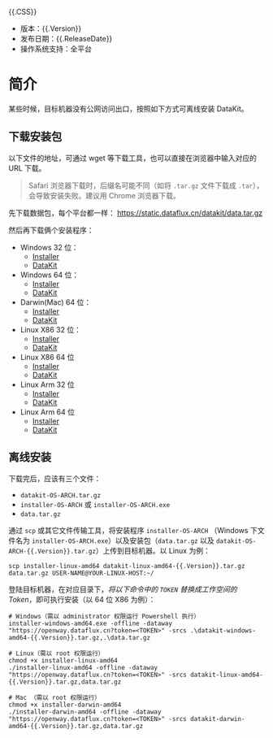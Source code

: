 {{.CSS}}

- 版本：{{.Version}}
- 发布日期：{{.ReleaseDate}}
- 操作系统支持：全平台

# 简介

某些时候，目标机器没有公网访问出口，按照如下方式可离线安装 DataKit。

## 下载安装包

以下文件的地址，可通过 wget 等下载工具，也可以直接在浏览器中输入对应的 URL 下载。

> Safari 浏览器下载时，后缀名可能不同（如将 `.tar.gz` 文件下载成 `.tar`），会导致安装失败。建议用 Chrome 浏览器下载。

先下载数据包，每个平台都一样： https://static.dataflux.cn/datakit/data.tar.gz

然后再下载俩个安装程序：

- Windows 32 位：
	- [Installer](https://static.dataflux.cn/datakit/installer-windows-386.exe)
	- [DataKit](https://static.dataflux.cn/datakit/datakit-windows-386-{{.Version}}.tar.gz)
- Windows 64 位：
	- [Installer](https://static.dataflux.cn/datakit/installer-windows-amd64.exe)
	- [DataKit](https://static.dataflux.cn/datakit/datakit-windows-amd64-{{.Version}}.tar.gz) 
- Darwin(Mac) 64 位：
	- [Installer](https://static.dataflux.cn/datakit/installer-darwin-amd64)
	- [DataKit](https://static.dataflux.cn/datakit/datakit-darwin-amd64-{{.Version}}.tar.gz)
- Linux X86 32 位：
	- [Installer](https://static.dataflux.cn/datakit/installer-linux-386)
	- [DataKit](https://static.dataflux.cn/datakit/datakit-linux-386-{{.Version}}.tar.gz) 
- Linux X86 64 位
	- [Installer](https://static.dataflux.cn/datakit/installer-linux-amd64)
	- [DataKit](https://static.dataflux.cn/datakit/datakit-linux-amd64-{{.Version}}.tar.gz)
- Linux Arm 32 位
	- [Installer](https://static.dataflux.cn/datakit/installer-linux-arm)
	- [DataKit](https://static.dataflux.cn/datakit/datakit-linux-arm-{{.Version}}.tar.gz)
- Linux Arm 64 位
	- [Installer](https://static.dataflux.cn/datakit/installer-linux-arm64)
	- [DataKit](https://static.dataflux.cn/datakit/datakit-linux-arm64-{{.Version}}.tar.gz)

## 离线安装

下载完后，应该有三个文件：

- `datakit-OS-ARCH.tar.gz`
- `installer-OS-ARCH` 或 `installer-OS-ARCH.exe`
- `data.tar.gz`

通过 `scp` 或其它文件传输工具，将安装程序 `installer-OS-ARCH` （Windows 下文件名为 `installer-OS-ARCH.exe`）以及安装包（`data.tar.gz` 以及 `datakit-OS-ARCH-{{.Version}}.tar.gz`）上传到目标机器。以 Linux 为例：

```shell
scp installer-linux-amd64 datakit-linux-amd64-{{.Version}}.tar.gz data.tar.gz USER-NAME@YOUR-LINUX-HOST:~/
```

登陆目标机器，在对应目录下，*将以下命令中的 `TOKEN` 替换成工作空间的 Token*，即可执行安装（以 64 位 X86 为例）：

```shell
# Windows（需以 administrator 权限运行 Powershell 执行）
installer-windows-amd64.exe -offline -dataway "https://openway.dataflux.cn?token=<TOKEN>" -srcs .\datakit-windows-amd64-{{.Version}}.tar.gz,.\data.tar.gz

# Linux（需以 root 权限运行）
chmod +x installer-linux-amd64
./installer-linux-amd64 -offline -dataway "https://openway.dataflux.cn?token=<TOKEN>" -srcs datakit-linux-amd64-{{.Version}}.tar.gz,data.tar.gz

# Mac （需以 root 权限运行）
chmod +x installer-darwin-amd64
./installer-darwin-amd64 -offline -dataway "https://openway.dataflux.cn?token=<TOKEN>" -srcs datakit-darwin-amd64-{{.Version}}.tar.gz,data.tar.gz
```
